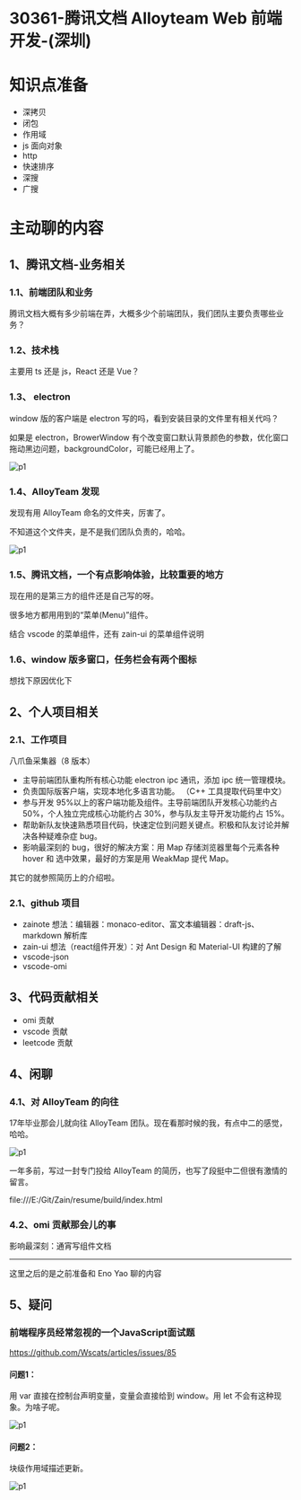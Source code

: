 # 30361-腾讯文档 Alloyteam  Web 前端开发-(深圳)

# 知识点准备

- 深拷贝
- 闭包
- 作用域
- js 面向对象
- http
- 快速排序
- 深搜
- 广搜

# 主动聊的内容

## 1、腾讯文档-业务相关

### 1.1、前端团队和业务

腾讯文档大概有多少前端在弄，大概多少个前端团队，我们团队主要负责哪些业务？

### 1.2、技术栈

主要用 ts 还是 js，React 还是 Vue？

### 1.3、 electron

window 版的客户端是 electron 写的吗，看到安装目录的文件里有相关代吗？

如果是 electron，BrowerWindow 有个改变窗口默认背景颜色的参数，优化窗口拖动黑边问题，backgroundColor，可能已经用上了。

![p1](./image/discover-1.png)

### 1.4、AlloyTeam 发现

发现有用 AlloyTeam 命名的文件夹，厉害了。

不知道这个文件夹，是不是我们团队负责的，哈哈。

![p1](./image/discover-2.png)

### 1.5、腾讯文档，一个有点影响体验，比较重要的地方

现在用的是第三方的组件还是自己写的呀。

很多地方都用用到的“菜单(Menu)”组件。

结合 vscode 的菜单组件，还有 zain-ui 的菜单组件说明

### 1.6、window 版多窗口，任务栏会有两个图标

想找下原因优化下

## 2、个人项目相关

### 2.1、工作项目

八爪鱼采集器（8 版本） 
- 主导前端团队重构所有核心功能 electron ipc  通讯，添加  ipc  统一管理模块。 
- 负责国际版客户端，实现本地化多语言功能。 （C++ 工具提取代码里中文）
- 参与开发 95%以上的客户端功能及组件。主导前端团队开发核心功能约占 50%，个人独立完成核心功能约占 30%，参与队友主导开发功能约占 15%。 
- 帮助新队友快速熟悉项目代码，快速定位到问题关键点。积极和队友讨论并解决各种疑难杂症 bug。 
- 影响最深刻的 bug，很好的解决方案：用 Map 存储浏览器里每个元素各种 hover 和 选中效果，最好的方案是用 WeakMap 提代 Map。

其它的就参照简历上的介绍啦。

### 2.1、github 项目

- zainote 想法：编辑器：monaco-editor、富文本编辑器：draft-js、markdown 解析库
- zain-ui 想法（react组件开发）：对 Ant Design 和 Material-UI 构建的了解
- vscode-json
- vscode-omi

## 3、代码贡献相关

- omi 贡献
- vscode 贡献
- leetcode 贡献

## 4、闲聊

### 4.1、对 AlloyTeam 的向往

17年毕业那会儿就向往 AlloyTeam 团队。现在看那时候的我，有点中二的感觉，哈哈。

![p1](./image/commemorate-1.png)

一年多前，写过一封专门投给 AlloyTeam 的简历，也写了段挺中二但很有激情的留言。

file:///E:/Git/Zain/resume/build/index.html

### 4.2、omi 贡献那会儿的事

影响最深刻：通宵写组件文档

---

这里之后的是之前准备和 Eno Yao 聊的内容
## 5、疑问

### 前端程序员经常忽视的一个JavaScript面试题

https://github.com/Wscats/articles/issues/85

#### 问题1：

用 var 直接在控制台声明变量，变量会直接给到 window。用 let 不会有这种现象。为啥子呢。

![p1](./image/question-1.png)

#### 问题2：

块级作用域描述更新。

![p1](./image/question-2.png)
